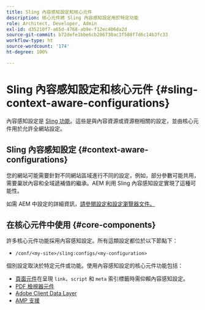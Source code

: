 ```yaml
---
title: Sling 內容感知設定和核心元件
description: 核心元件將 Sling 內容感知設定用於特定功能
role: Architect, Developer, Admin
exl-id: d35210f7-a65d-4768-ab9e-f12ec406da2d
source-git-commit: b72defe1bbe6cb286730ac3f508f7d6c14b3fc33
workflow-type: ht
source-wordcount: '174'
ht-degree: 100%

---
```


# Sling 內容感知設定和核心元件 {#sling-context-aware-configurations}

內容感知設定是 [Sling 功能](https://sling.apache.org/documentation/bundles/context-aware-configuration/context-aware-configuration.html)。這些是與內容資源或資源樹相關的設定，並由核心元件用於允許全網站設定。

## Sling 內容感知設定 {#context-aware-configurations}

您的網站可能需要針對不同網站區域進行不同的設定，例如，部分參數可能共用，需要巢狀內容和全域遞補值的繼承。AEM 利用 Sling 內容感知設定實現了這種可能性。

如需 AEM 中設定的詳細資訊，[請參閱設定和設定瀏覽器文件。](https://experienceleague.adobe.com/docs/experience-manager-cloud-service/implementing/developing/configurations.html?lang=zh-Hant)

## 在核心元件中使用 {#core-components}

許多核心元件功能採用內容感知設定。所有這類設定都位於以下節點下：

* `/conf/<my-site>/sling:configs/<my-configuration>`

個別設定取決於特定元件或功能。使用內容感知設定的核心元件功能包括：

* [頁面元件](https://github.com/adobe/aem-core-wcm-components/tree/main/content/src/content/jcr_root/apps/core/wcm/components/page/v3/page#loading-of-context-aware-cssjs)在呈現 `link`、`script` 和 `meta` 索引標籤時需仰賴內容感知設定。
* [PDF 檢視器元件](https://github.com/adobe/aem-core-wcm-components/tree/master/content/src/content/jcr_root/apps/core/wcm/components/pdfviewer/v1/pdfviewer#context-aware-config)
* [Adobe Client Data Layer](/help/developing/data-layer/overview.md#installation-activation)
* [AMP 支援](https://github.com/adobe/aem-core-wcm-components/tree/master/extensions/amp)
